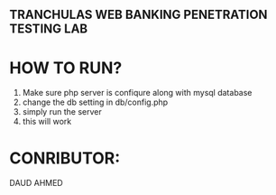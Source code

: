 ## TRANCHULAS WEB BANKING PENETRATION TESTING LAB

# HOW TO RUN?

1. Make sure php server is confiqure along with mysql database
2. change the db setting in db/config.php 
3. simply run the server
4. this will work

# CONRIBUTOR:
DAUD AHMED

